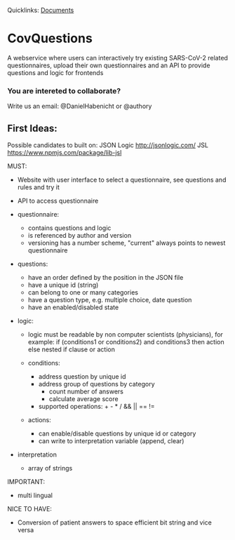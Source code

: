 Quicklinks: [Documents](https://drive.google.com/drive/folders/1YpAaD8_mvSkpHuIvbIJmsb08GLVQt8iE?usp=sharing)
# CovQuestions

A webservice where users can interactively try existing SARS-CoV-2 related questionnaires, upload their own questionnaires and an API to provide questions and logic for frontends 

### You are intereted to collaborate? 
Write us an email: @DanielHabenicht or @authory



## First Ideas: 

Possible candidates to built on:
JSON Logic http://jsonlogic.com/
JSL https://www.npmjs.com/package/lib-jsl

MUST:
- Website with user interface to select a questionnaire, see questions and rules and try it
- API to access questionnaire 

- questionnaire:
	- contains questions and logic
	- is referenced by author and version
	- versioning  has a number scheme, "current" always points to newest questionnaire

- questions:
	- have an order defined by the position in the JSON file
	- have a unique id (string)
	- can belong to one or many categories
	- have a question type, e.g. multiple choice, date question
	- have an enabled/disabled state

- logic:
	- logic must be readable by non computer scientists (physicians), for example:
		if
			(conditions1 or
			conditions2) and
			conditions3
		then
			action
		else
			nested if clause or action

	- conditions:
		- address question by unique id
		- address group of questions by category
			- count number of answers
			- calculate average score
		- supported operations: + - * / && || == !=
	- actions:
		- can enable/disable questions by unique id or category
		- can write to interpretation variable (append, clear)
	
- interpretation
	- array of strings

IMPORTANT:
- multi lingual

NICE TO HAVE:
- Conversion of patient answers to space efficient bit string and vice versa
